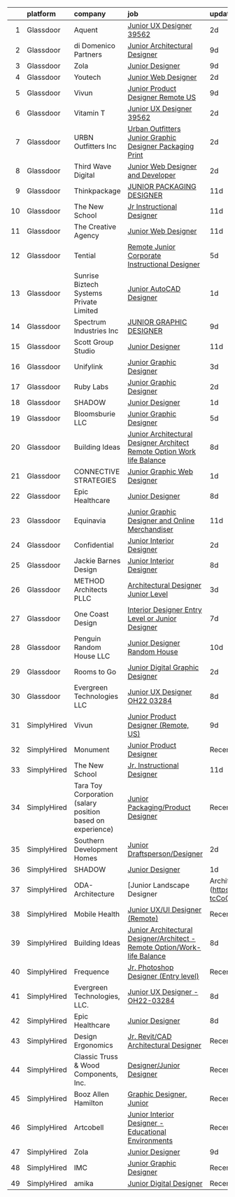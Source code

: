 

|    | platform    | company                                                    | job                                                                                                                                                                                                                                                                                                                                                                                                                                                                                                                                                                                                                                                                                                                                                                                                                                                                                                                                                                  | update_time   | location                  |
|---:|:------------|:-----------------------------------------------------------|:---------------------------------------------------------------------------------------------------------------------------------------------------------------------------------------------------------------------------------------------------------------------------------------------------------------------------------------------------------------------------------------------------------------------------------------------------------------------------------------------------------------------------------------------------------------------------------------------------------------------------------------------------------------------------------------------------------------------------------------------------------------------------------------------------------------------------------------------------------------------------------------------------------------------------------------------------------------------|:--------------|:--------------------------|
|  1 | Glassdoor   | Aquent                                                     | [Junior UX Designer   39562](https://www.glassdoor.com/partner/jobListing.htm?pos=112&ao=1110586&s=58&guid=000001834f68768b8bc6a1a55666c270&src=GD_JOB_AD&t=SR&vt=w&cs=1_1754a13a&cb=1663484590062&jobListingId=1008143268343&cpc=9908D8D4413DBB8A&jrtk=3-0-1gd7mgtm7k61c801-1gd7mgtmoi3a0800-60d6663289edea4d--6NYlbfkN0DMrcEu7yrtATojKJA7cEzGQ3FdRGWLh0CZQInL4ECGI9gD0Wolx9R2EDT7B77c2cQMRQOZ1xQi8gwATJaMeFYXO-vAbsfBUomsQt7k-RDmrDJoQ113Qu_uPDp7nmZmS5hzAkgk13Cp27GhZwqqilOnjEifrkJUyaTiM-8FdwIlMhXgo-0Uhgio73GwMf0pHqRtx4rdhlCPiHOoHhmtJm1QwKYsrkXprabesKI1Jh1VvRzeJE0XN0YRtxzf5tU4BuXzNWattmoxsLgFyabChFakEQTa-u4vQkHWj0USQGQhXwQN9DORXzLyEnYXHbWR_4CHv3NVpEcIJYjNdSz6FaJdLoqsRAomtoQK0JzuZoegpqfHlJbIpcPnxXH7WWm99ijLSQGjP_t14g7YIw1dmk1cPkvRNRvdO_8q4sxFx__C9XMTAwkZ77vovF9HxBzA2A1Vc3rWqFXQTtccyW1LCAim)                                                                                                                                                     | 2d            | Remote                    |
|  2 | Glassdoor   | di Domenico   Partners                                     | [Junior Architectural Designer](https://www.glassdoor.com/partner/jobListing.htm?pos=103&ao=1110586&s=58&guid=000001834f68768b8bc6a1a55666c270&src=GD_JOB_AD&t=SR&vt=w&ea=1&cs=1_ac7bf156&cb=1663484590060&jobListingId=1008126041617&cpc=618B7C2C2BCBC227&jrtk=3-0-1gd7mgtm7k61c801-1gd7mgtmoi3a0800-723fdd939c4b98c1--6NYlbfkN0Af7IH--f52cTUDwFMUanxXcd3NiV5wYJyzlyk1G5yREY5tH6gVYRJQFm0gt-AkvyOasr_qcNJy9IwTZqoB608R9agM9HWv_A-63Nt1MFNI5zKV3CRvddsTt_zh7WQi6QoxnvArYCuuUSD-cWn4gfh9KTxr5A8sRxkQI6Hmr_KMYxwf7eazVyKGl2JKpU9uu5y6l9LWh-ogfErkP3_8JoPqowlxg5tTqCzw0eN7dp6g7UxkVSJxhL0wJ95WVLB-PXpNG1DaMEtM6Q3TCDdlxU6kS3XuhveFfMEt09xlUcXEMMw5e8YbMjHmst4Ybeua9aCSd6gwSGQhaulXy7nHThO0Ged7Xhe_biKwdksrwv5JxhLWsyQROWeoKWdlE4t0VVVcuzSiS6S_Xz3tQAvw5qsvg6YRA-e2q0W2AmvE7FDTAJQraTK-o6NvTKmf7-_E9HnXfIxigIt-lttwocQh17g-z9mud9No9r08cNOE-zt6EmZdUABzDOFs_nGOJ8KJKdEG9GXPzGbHpQ%3D%3D)                                                                                 | 9d            | Long Island City, NY      |
|  3 | Glassdoor   | Zola                                                       | [Junior Designer](https://www.glassdoor.com/partner/jobListing.htm?pos=120&ao=1136043&s=58&guid=000001834f68768b8bc6a1a55666c270&src=GD_JOB_AD&t=SR&vt=w&ea=1&cs=1_1f942f79&cb=1663484590063&jobListingId=1008126572537&jrtk=3-0-1gd7mgtm7k61c801-1gd7mgtmoi3a0800-9bc4ce89a76b741a-)                                                                                                                                                                                                                                                                                                                                                                                                                                                                                                                                                                                                                                                                                | 9d            | New York, NY              |
|  4 | Glassdoor   | Youtech                                                    | [Junior Web Designer](https://www.glassdoor.com/partner/jobListing.htm?pos=111&ao=1110586&s=58&guid=000001834f68768b8bc6a1a55666c270&src=GD_JOB_AD&t=SR&vt=w&ea=1&cs=1_f4d19484&cb=1663484590062&jobListingId=1008142144584&cpc=2CAED5C921A5F994&jrtk=3-0-1gd7mgtm7k61c801-1gd7mgtmoi3a0800-d5ae73c5507a6bbd--6NYlbfkN0CIYR86DE_j-W8n_kiFTReRw2PfKLlNME9OJ7rpIZtr1-gBkTF8If_0sThYVhjyv9ymy3K17swNAuDIIYlCM6-kFv8Yg2cpTnUpYro4UIuruUCSwN2SbJi34sxCT12uaY519aMmi1tUohSzbVeajlGtKH6WZqrNjVsm2Gdr-ePEw0s-6KeKrWna9gec90NHC2cFKn_L_217lv7jL0Qaa9U50dgO86UVB6pfcQaRk4_2LU7BsDC6a_YZAeZjTry1Iq6J5hlw1RK-k-vl_3RZV6fdwbcPrlGsAicoeExtSglIAR2w0FelJ4Yn96lON3GlPUFjST9xa56hhYVdUX1gT-hha6s64yh8LOuHAgc9AjqHPHmEQfTX1p-5w2PhJfJedHmBdoktnc5ch-EVwx8yg5untPnt-GFgb6USdV8Fq7rx8oWrGR5KFbljpHcdXjSI5aJpkfnmN5UJ5jBqalR4_1hM-pF55sjuxceC7RC60E3dyyPySFYljfzOD00UXyEsTHw%3D)                                                                                                         | 2d            | Lisle, IL                 |
|  5 | Glassdoor   | Vivun                                                      | [Junior Product Designer  Remote  US ](https://www.glassdoor.com/partner/jobListing.htm?pos=119&ao=1136043&s=58&guid=000001834f68768b8bc6a1a55666c270&src=GD_JOB_AD&t=SR&vt=w&cs=1_beb8ce82&cb=1663484590063&jobListingId=1008127814402&jrtk=3-0-1gd7mgtm7k61c801-1gd7mgtmoi3a0800-c9921c1d9ee7bd66-)                                                                                                                                                                                                                                                                                                                                                                                                                                                                                                                                                                                                                                                                | 9d            | Oakland, CA               |
|  6 | Glassdoor   | Vitamin T                                                  | [Junior UX Designer   39562](https://www.glassdoor.com/partner/jobListing.htm?pos=114&ao=1110586&s=58&guid=000001834f68768b8bc6a1a55666c270&src=GD_JOB_AD&t=SR&vt=w&cs=1_a23d0d72&cb=1663484590062&jobListingId=1008143792957&cpc=AC285F3A3ECA6BB0&jrtk=3-0-1gd7mgtm7k61c801-1gd7mgtmoi3a0800-d40b49f18d499396--6NYlbfkN0DMrcEu7yrtATojKJA7cEzGQ3FdRGWLh0CZQInL4ECGI6k5tN82kdM0OKoro5eXmjqVcNjgB5epRYiURk8pU6ef5Cj0Vc6yfacMP8uR_qZ7WfPM-xoczbb-TGFDmK4GNG4OgJgk8QyDU28Ocn4pJKUo952bAkP-kkYll87KWmI9HituQX4pb1bEMhs7N8FXh9QB8i505182x5P6n5kinvR9JAauDWYyHgrF6yqpL0epjIqCwKVH3161-fKMb9UXVx6aYaC1Ua0i8QW9ArdWRB8OrZr6OOlAaO1hNR9Ru7IziaYNgYitrsixBY7zHOFkJ00slme0JdiOeH2IcPfEV9lIh3Sb-xwD_cSuPIDN1IEh5RaxKs8fKYkQKeEsnzwo_In5Us8_-8LGWsm2jgzUTG_lMmQrYihuYRgzdb7CuUpTq58YbYQsULr2FnuBNtqPtt4pXW5Fz1KqBEdUYeX1LKO7S8crfJIVaRc%3D)                                                                                                                                       | 2d            | Remote                    |
|  7 | Glassdoor   | URBN Outfitters  Inc                                       | [Urban Outfitters Junior Graphic Designer  Packaging   Print](https://www.glassdoor.com/partner/jobListing.htm?pos=130&ao=1136043&s=58&guid=000001834f68768b8bc6a1a55666c270&src=GD_JOB_AD&t=SR&vt=w&cs=1_44819bcd&cb=1663484590067&jobListingId=1008142415525&jrtk=3-0-1gd7mgtm7k61c801-1gd7mgtmoi3a0800-2dde1d728c43ffe4-)                                                                                                                                                                                                                                                                                                                                                                                                                                                                                                                                                                                                                                         | 2d            | Philadelphia, PA          |
|  8 | Glassdoor   | Third Wave Digital                                         | [Junior Web Designer and Developer](https://www.glassdoor.com/partner/jobListing.htm?pos=122&ao=1136043&s=58&guid=000001834f68768b8bc6a1a55666c270&src=GD_JOB_AD&t=SR&vt=w&cs=1_36cbe87b&cb=1663484590063&jobListingId=1008143809983&jrtk=3-0-1gd7mgtm7k61c801-1gd7mgtmoi3a0800-d5fd06e10e5fcc11-)                                                                                                                                                                                                                                                                                                                                                                                                                                                                                                                                                                                                                                                                   | 2d            | Macon, GA                 |
|  9 | Glassdoor   | Thinkpackage                                               | [JUNIOR PACKAGING DESIGNER](https://www.glassdoor.com/partner/jobListing.htm?pos=107&ao=1110586&s=58&guid=000001834f68768b8bc6a1a55666c270&src=GD_JOB_AD&t=SR&vt=w&ea=1&cs=1_c230819c&cb=1663484590061&jobListingId=1008120815731&cpc=75B6770C194DCF89&jrtk=3-0-1gd7mgtm7k61c801-1gd7mgtmoi3a0800-dc8a50ed25998491--6NYlbfkN0AuM2h-FiZ6pxynkFwuURbyk3E40t-YBgtquBS1k8iiYKbZwF-gcUOp-YpCknliwipHRnu8VAtQjUHCW9hggfGl4hnlPlMkaZTH1o3s5IrnqRXB0KOXgk-5XhkOkeVkfyffUToh202prnM7r-Vi7fgzwiT1ev-hpx8-nYxdXwEEOiEBhrOWM8S-bnuM1RG2QTnH73DAuwdBhA2Unz6PHmbDnTsxe5j_oNhoiEeaBiitxGA4rCAwSMeYz5JADHYutHCbE-ypGr9LM9k18rMXVQ08nfyCq-mX5Q73goXIvxVWWUCDjOl8ZM8y51U2KfoAxcuLdWtP1KVYcuihQWscAuMFDDSY1W7LMkL_rmqBGlzRyszFlq0cB716Qgnk7vOGt_bqSAbNnRVcxXJYDoztEC8rC6Czs4RYKWt37R7y_nJEEGG2tMlJDm52GDlAPvHj_4VCyYdNYnRw3-FALNNGJSB6ajWp0DkgTLzqQ6YyXCPvtQTkPEJA0ExLHZCbbI3Wyt0%3D)                                                                                                   | 11d           | New York, NY              |
| 10 | Glassdoor   | The New School                                             | [Jr  Instructional Designer](https://www.glassdoor.com/partner/jobListing.htm?pos=125&ao=1136043&s=58&guid=000001834f68768b8bc6a1a55666c270&src=GD_JOB_AD&t=SR&vt=w&cs=1_89b32254&cb=1663484590063&jobListingId=1008121419224&jrtk=3-0-1gd7mgtm7k61c801-1gd7mgtmoi3a0800-f08635938d8975d4-)                                                                                                                                                                                                                                                                                                                                                                                                                                                                                                                                                                                                                                                                          | 11d           | Remote                    |
| 11 | Glassdoor   | The Creative Agency                                        | [Junior Web Designer](https://www.glassdoor.com/partner/jobListing.htm?pos=104&ao=1110586&s=58&guid=000001834f68768b8bc6a1a55666c270&src=GD_JOB_AD&t=SR&vt=w&ea=1&cs=1_f62833e7&cb=1663484590061&jobListingId=1008122117450&cpc=F45C15D234B746DE&jrtk=3-0-1gd7mgtm7k61c801-1gd7mgtmoi3a0800-07de29c15e1b71f5--6NYlbfkN0CvahHJL5dpwIe5nlYo2UZJB8CTXAEl9vJAxrd3EfdRQRDXMdttjz6p2wIFQHy-ikY5HQoD1oHYAiAXQLBDYqWRHqBXiX7PHw_EVYOTefVmqgQrXIkbNhJUSs-OmbVuz8nyNude4TWYWK73T9uHxG1FoKMezYAVWTGz50PbTvAD2NIuyzBBAE9QGTc7B51kAjsdEeotfuGprVrdd-sAj3ReJPFfrKuEa6FZJXcPIoAuly7h8FTl2ziQewr3XYMIJ3qGpLHYNkXLjqZ2yODmUDaBk1f9PHC9POeCc2r2aQ7y9bBVLF3Q677UQAvh8-M8wk4UFd5_-_aPlVIQn3oJHdrcK2pbcGJVMQcRp5FNvZfkw7_sG4B1xvmzWwqQ4Mltqiw4OwNubAHjTNPrzsu1Uf1PN5oh2lezMkW_94ddF9jkC7tPQ24ivufSU82SoCpyblqj_X2u3npFKFIm6nBhESiXyTftiZaQtl5_py9vKtKJGnJAfLJG-B0Qi_9lpR_mMzA%3D)                                                                                                         | 11d           | Fort Collins, CO          |
| 12 | Glassdoor   | Tential                                                    | [Remote Junior Corporate Instructional Designer](https://www.glassdoor.com/partner/jobListing.htm?pos=113&ao=1110586&s=58&guid=000001834f68768b8bc6a1a55666c270&src=GD_JOB_AD&t=SR&vt=w&ea=1&cs=1_74f4747d&cb=1663484590062&jobListingId=1008134985399&cpc=FB7E4A1762AE5BEC&jrtk=3-0-1gd7mgtm7k61c801-1gd7mgtmoi3a0800-81c0bbf3eb003aed--6NYlbfkN0D_VUMocHtM7-M2l7xhQCiQST1RW5dQjS02UsWe7tYaNAZWZWTzZ6bpJTAOxr1kLZpYfusl-8-EKeHJg1InNYYfsTHb6Q1E4ISlIRK5P81rQB7HANRPt4gbB69OyZYRMBhTrLUME20y2AaGxclPWQyzs1xb-4HhCvITK9PxcsgCR3pOYwBeWHOk08JxWufRYOlKmwtB-bHgKaiD83ytxjhpsQ175mvAX1tovXkbIgZSv0uzYxDA4ZP3TnX8c-smXPHCrrmc84Tvgsb50OOe0lG5BDsmUhCGyPU0aKywYAlkQojbm3z_uBk-a569XFfmR2O9hChPzNkaXLeNj1rW8FiD-QZOOUeOJH-RaZ5ylW-hLzkrvFkOr9vt7zDUILPCgttmQig0qDMu76iO64eBxdzL7-s1CJVAJt27LIT3s02C519soWfpKazifwhmZZwqvwDw75XkIwHPWgiMWIBm-560q3AX4hkw2BzQa1At59LbdPA2GPOK2goBGwOo6s-iOotrz_HVqS3WjBJdnQAJDI_4)                                                            | 5d            | Remote                    |
| 13 | Glassdoor   | Sunrise Biztech Systems Private Limited                    | [Junior AutoCAD Designer](https://www.glassdoor.com/partner/jobListing.htm?pos=115&ao=1110586&s=58&guid=000001834f68768b8bc6a1a55666c270&src=GD_JOB_AD&t=SR&vt=w&ea=1&cs=1_6f842176&cb=1663484590062&jobListingId=1008145247530&cpc=2CAED5C921A5F994&jrtk=3-0-1gd7mgtm7k61c801-1gd7mgtmoi3a0800-cc1137baa3c02234--6NYlbfkN0CB5V9pKc9dSiWkDOidb3xEy-kN2PCpaZveSm6yQI6kq-7KBZtckO1rVmn7ljZ2wfIvY9iIKNgguq9-P3AcSDdrIK6Kuop183_4l0tDT6NGgcLKuKc7xsjCFIJYCh174MRbAjLJIdS9lVD0ZKVwHyhM1tQFcC59moPvJPvuHzsLIoiykt8yJ1wA5hlAuRwzGSr5B5jN_FV0QLiAB_aowwWV-rX9vzk9loDcSTOAAHA0KK683zUc8vCFKc_n7p9_SvQYjFgW7tUD_Xw2M0Y6KoAHZIi5TXAqpOm9CuiVlaKXKK2yI3RgP1oAI50dCgaTSIMS7Q6o3epxVmZs5_mNxLJCZX5HjxFvzwVmIKLMh2fKVHsTsixCtD66oms5_c-bedWwj2bP7Z-B5hckK-LbSV7jGIGCZrlxAfO05HQ54gdz1J_jsxnSSEj7WYpbCtZLbkTAzrVnnMD66sw3VwYhrUy6R0bpyQ45hOQBGEhHDWHaONgXV3qmy-_C7pTlfgliDUyPANzPDQEhRQ%3D%3D)                                                                                       | 1d            | Remote                    |
| 14 | Glassdoor   | Spectrum Industries Inc                                    | [JUNIOR GRAPHIC DESIGNER](https://www.glassdoor.com/partner/jobListing.htm?pos=123&ao=1136043&s=58&guid=000001834f68768b8bc6a1a55666c270&src=GD_JOB_AD&t=SR&vt=w&ea=1&cs=1_44840a1a&cb=1663484590063&jobListingId=1008127127096&jrtk=3-0-1gd7mgtm7k61c801-1gd7mgtmoi3a0800-245c7a8aade1c99b-)                                                                                                                                                                                                                                                                                                                                                                                                                                                                                                                                                                                                                                                                        | 9d            | Remote                    |
| 15 | Glassdoor   | Scott Group Studio                                         | [Junior Designer](https://www.glassdoor.com/partner/jobListing.htm?pos=101&ao=1110586&s=58&guid=000001834f68768b8bc6a1a55666c270&src=GD_JOB_AD&t=SR&vt=w&ea=1&cs=1_49dd1e66&cb=1663484590060&jobListingId=1008120859273&cpc=7C4254ED5020F855&jrtk=3-0-1gd7mgtm7k61c801-1gd7mgtmoi3a0800-c33eb389315ae35b--6NYlbfkN0APToHrk7ILONyRglvlT3LJMO76dZGJsKlG8WQjsY8CqyctU8l7pwUlHkyfYabSkYDOmnMjf0QT9HRTVV_6ki-IZ_BN-0Ac1ZxuFKLomMGASKNTjpKeUSxcF2bk1jDDJF2rrAz51aTWMXksSMvMaD2MOB55gLd85Xt3HXjLU4v7mLcW41IQ3PYvUjk06RW6moZduzKt9iJp9q8BdRBcWpYnuPhthRXkc__vDonK_kcfpvCUQRGiNFBcn0Ha23al0J6znk291B7hbRlc0CoxyJnimz0GU6PHA0s0JJBF8m8PQQNtxjslTqQ9MQ3Cqu425dZoKnRBddC1oGmVxBaVtWQJB8Py2utXdRYwAaHy-IudFZSrYuVJRFPzesa6QtzbTCn3G6JVZ2nLrf5L4zjs4b5VNqRETfWXEzkk1mVnkMmZC7npVnx9g0Fn9u0QESlel_DG4OdlZsOo3Zy7fKY8hfdOG56yoTiet1EyoKd4qkPUkPth754A_GhYTtUDuiyKA70%3D)                                                                                                             | 11d           | Grand Rapids, MI          |
| 16 | Glassdoor   | Unifylink                                                  | [Junior Graphic Designer](https://www.glassdoor.com/partner/jobListing.htm?pos=109&ao=1110586&s=58&guid=000001834f68768b8bc6a1a55666c270&src=GD_JOB_AD&t=SR&vt=w&ea=1&cs=1_14c805aa&cb=1663484590062&jobListingId=1008139904378&cpc=47CFDC01B3F81FAC&jrtk=3-0-1gd7mgtm7k61c801-1gd7mgtmoi3a0800-3b9a1f7233cc47e8--6NYlbfkN0DvAcWfG7V1pHyva03dWBytnrLpUwozvI6r2yU4oYTle-YM2C6qRVHD-5icmi2FKSkuy2lbFGvxzXkftz9rpJybEB_E0yyoRmzNN00fazYmlULKeOB-W3J1fCe2XxchIao4pBVqzj6HrHya85PyitFOOZhF6IiNBJSlRHCWB0mExNl2-puJsEWc3eh9jU3qE96ruxbGsHOsFvL2XOXp6lZA-mrf0Jcnq63Q9Fbvvase3_615KeTjF9LY54bIk4uubDWUHY04soDWtLaDB8KTOvfYaEq54ITMycw9Nefrfag1qoVAoatZP2NeJDHh2b-069td6nlmrbv-JEuGH_gvS8atwG0H44b6RnN70fhjwBpmh3aFL20F4YN0rbPQlFnR4XzHtLUqFHqimhwacXLK4jkcRc83BtXa2fCnj1R54Hw9fZe3PUDkOJWXhgPQrRb2S2OmOEBp7hmTsiKg8n3qpiivTY0Wnmmsg2Ktf7F9-eUTpQAiVEbbeD4C-Ubz6iG-Oc%3D)                                                                                                     | 3d            | Portland, OR              |
| 17 | Glassdoor   | Ruby Labs                                                  | [Junior Graphic Designer](https://www.glassdoor.com/partner/jobListing.htm?pos=118&ao=1136043&s=58&guid=000001834f68768b8bc6a1a55666c270&src=GD_JOB_AD&t=SR&vt=w&ea=1&cs=1_3ddf5970&cb=1663484590062&jobListingId=1008142587933&jrtk=3-0-1gd7mgtm7k61c801-1gd7mgtmoi3a0800-880641bb0461eac5-)                                                                                                                                                                                                                                                                                                                                                                                                                                                                                                                                                                                                                                                                        | 2d            | Remote                    |
| 18 | Glassdoor   | SHADOW                                                     | [Junior Designer](https://www.glassdoor.com/partner/jobListing.htm?pos=117&ao=1136043&s=58&guid=000001834f68768b8bc6a1a55666c270&src=GD_JOB_AD&t=SR&vt=w&cs=1_e0b3c406&cb=1663484590062&jobListingId=1008146093582&jrtk=3-0-1gd7mgtm7k61c801-1gd7mgtmoi3a0800-10db9213cc499d61-)                                                                                                                                                                                                                                                                                                                                                                                                                                                                                                                                                                                                                                                                                     | 1d            | New York, NY              |
| 19 | Glassdoor   | Bloomsburie LLC                                            | [Junior Graphic Designer](https://www.glassdoor.com/partner/jobListing.htm?pos=116&ao=1136043&s=58&guid=000001834f68768b8bc6a1a55666c270&src=GD_JOB_AD&t=SR&vt=w&ea=1&cs=1_1970878c&cb=1663484590062&jobListingId=1008134219433&jrtk=3-0-1gd7mgtm7k61c801-1gd7mgtmoi3a0800-93564ec7af68bf52-)                                                                                                                                                                                                                                                                                                                                                                                                                                                                                                                                                                                                                                                                        | 5d            | Remote                    |
| 20 | Glassdoor   | Building Ideas                                             | [Junior Architectural Designer Architect   Remote Option Work life Balance](https://www.glassdoor.com/partner/jobListing.htm?pos=108&ao=1110586&s=58&guid=000001834f68768b8bc6a1a55666c270&src=GD_JOB_AD&t=SR&vt=w&ea=1&cs=1_2eb941c1&cb=1663484590062&jobListingId=1008129365770&cpc=F4EED0218A761C36&jrtk=3-0-1gd7mgtm7k61c801-1gd7mgtmoi3a0800-ea6ca61888e8ea57--6NYlbfkN0BoeN8o2TtYIymYcGb3iHz_h7Kekt3ZVqOBcUvSGCcqpehHID3nX_z7p72YZ2b2Z3I8nVW7vD_6BmfNHiJUgihcH7jnK_NGbyHAd2kPHe6-JH7Drm_peyM6MzsSVYPbSFrlAS2jhb6Os4JaXrPWucfq9vSAmSmnIrCkp-7HqOhw4bKiP_t2xNuZjDHBTAU_1r15Y7Jo_2f6lrvS_aRkibLP4_NgjxI1uQsrXQQduNkbTciY016fsOT5artpxN5dVfLGs1Tplp7qpGiqhodhZU9Nh6Gpw4nEW5Uxyclrrr8PQrGoVi79fBH19ez7_NK4Do2Pz6GByLP9W5TmotDqfPKsrgQi1S2M233fWIpWTXFNB8-4Qyqx-rZ_uKgnpkQ0YvdY91bG-DxKO1VPT7GbujdkXEl8IDBCLFCk4QWbUPbUFwX3zn8VpOr0BBM4EQW2DS6Ijr7-Dzt5Bl03UWLgi0J0wVeuR0U7NpGI02l6nDAvf8HLG445BkkJd_Nl7w2_VmvCmWtlUz-LuuPyi6K0JQzOI628ZGKJQHfrzL4KSVw7mAuWa5P1341x) | 8d            | Nashville, TN             |
| 21 | Glassdoor   | CONNECTIVE STRATEGIES                                      | [Junior Graphic  Web Designer](https://www.glassdoor.com/partner/jobListing.htm?pos=126&ao=1136043&s=58&guid=000001834f68768b8bc6a1a55666c270&src=GD_JOB_AD&t=SR&vt=w&ea=1&cs=1_a4b67d12&cb=1663484590063&jobListingId=1008145045921&jrtk=3-0-1gd7mgtm7k61c801-1gd7mgtmoi3a0800-9aeeed17027b3c81-)                                                                                                                                                                                                                                                                                                                                                                                                                                                                                                                                                                                                                                                                   | 1d            | Jamaica, NY               |
| 22 | Glassdoor   | Epic Healthcare                                            | [Junior Designer](https://www.glassdoor.com/partner/jobListing.htm?pos=121&ao=1136043&s=58&guid=000001834f68768b8bc6a1a55666c270&src=GD_JOB_AD&t=SR&vt=w&ea=1&cs=1_17f6523e&cb=1663484590063&jobListingId=1008129710383&jrtk=3-0-1gd7mgtm7k61c801-1gd7mgtmoi3a0800-850e7574a158adf7-)                                                                                                                                                                                                                                                                                                                                                                                                                                                                                                                                                                                                                                                                                | 8d            | Lakewood, NJ              |
| 23 | Glassdoor   | Equinavia                                                  | [Junior Graphic Designer and Online Merchandiser](https://www.glassdoor.com/partner/jobListing.htm?pos=129&ao=1136043&s=58&guid=000001834f68768b8bc6a1a55666c270&src=GD_JOB_AD&t=SR&vt=w&ea=1&cs=1_47ba2641&cb=1663484590067&jobListingId=1008120635863&jrtk=3-0-1gd7mgtm7k61c801-1gd7mgtmoi3a0800-afe90b758bbcba7a-)                                                                                                                                                                                                                                                                                                                                                                                                                                                                                                                                                                                                                                                | 11d           | Watertown, CT             |
| 24 | Glassdoor   | Confidential                                               | [Junior Interior Designer](https://www.glassdoor.com/partner/jobListing.htm?pos=102&ao=1110586&s=58&guid=000001834f68768b8bc6a1a55666c270&src=GD_JOB_AD&t=SR&vt=w&ea=1&cs=1_9564e993&cb=1663484590060&jobListingId=1008142361521&cpc=95727D28359A3DAF&jrtk=3-0-1gd7mgtm7k61c801-1gd7mgtmoi3a0800-734971ef0518c084--6NYlbfkN0Cr7ZIdR-OXsxkEVl7WOsz_0AmTQUsyUkMkRtjzcdtevLZRuN3ZIzAov_qkk2TtSJN0NffBcsQsovDIVZqoKcO998IdHKx1Whz51cOGl80DaELZksQjgphwl0ecfP2-vBpt1xkjDQajWD3oq9g1lcUT4k8_eCtyfbHempQyuacjI8vZqVnyx0IhqaucrHCKEsuQVIeck0CDf0se_MMSEkscnI6MsQSjFufNC9r1Bl4wzCBOJf3FHBOWcE-tCZqVi293iPDRjgBpQ-IoBmTVHP6Ao7j-Dnt90nZJHRhsebD1a3qLfFvzTb6tIzdSP9BnXdzpJd-CxgiE4Kp5SywZ1YZ1oeg6h6DX3MPStdrqqxybAn-x2mE9NMVMQY0J8xpOkBJ4KnHhQX_FjYE2lJ1KZNdZ2flSJhmBM0Tr_EEtwKhC8OZ5KN-kHaoDwYAelh01TBMf4coPZ0yuAEz4fc5RIgisUOuffMH-10aCvusGxq57XvdeODMJcZnM48O8FlReb1JMuHTuWTlGoA%3D%3D)                                                                                      | 2d            | Hallandale Beach, FL      |
| 25 | Glassdoor   | Jackie Barnes Design                                       | [Junior Interior Designer](https://www.glassdoor.com/partner/jobListing.htm?pos=105&ao=1110586&s=58&guid=000001834f68768b8bc6a1a55666c270&src=GD_JOB_AD&t=SR&vt=w&ea=1&cs=1_28b9a107&cb=1663484590061&jobListingId=1008129647190&cpc=853DEF62E69EE75B&jrtk=3-0-1gd7mgtm7k61c801-1gd7mgtmoi3a0800-22e8ee33ed60ebfb--6NYlbfkN0BTQLRLv2VnRQAxtv8GvUXMBCq9XJIqPqrleVBsIv4w4btwGQnxUjmEw7N3M3GAxJQ3uDMhrcpOFUXwKKjoCJJSd8dlhLHR2z6uSYRz95T-R2UVI8kdwAjUxGIH_-0VX981d1utcl0EVo1tsqr3ICf9SOU4Rler9Xm7Padps0OPPYCqkE1cDFqptOxfYiskpzaJIpiLeuz0FZhRorui7GD5_PfbsssCwm24UEhsSNV6pEDHJT7-IYapdWWQpxDZOjOiB_xTiiquaNu7EzlfVyu8Lb1BPCO_gYG5fiFVX0iL4JP26DVCdq8X2J87tMrkmEd1JV-WdHlcMQQp15CjgnAJ9pI6riMZuj-W_afSzZXibebw0Q2EX5ZCRe3EE94b0QE4BSGhAtVNqBKAuUHv94yECRIPl6jExYja58JQhPogmkaWGv8lasduumCNIWjX7nedEsXc7xRobRYHQw_6QUj24-NibMlrQsF-W-UPk8imggdB-p_0W4LHnW1LGssJWjUd1GYYwL_d3A%3D%3D)                                                                                      | 8d            | Cincinnati, OH            |
| 26 | Glassdoor   | METHOD Architects  PLLC                                    | [Architectural Designer   Junior Level](https://www.glassdoor.com/partner/jobListing.htm?pos=106&ao=1110586&s=58&guid=000001834f68768b8bc6a1a55666c270&src=GD_JOB_AD&t=SR&vt=w&ea=1&cs=1_b6cd3ef0&cb=1663484590061&jobListingId=1008139477616&cpc=C19BE7EA145E205E&jrtk=3-0-1gd7mgtm7k61c801-1gd7mgtmoi3a0800-730ea9e80ff0cf51--6NYlbfkN0CO3DEfAY9A68AIVwcxeRGvQUfeLcLgbZIyCfLEHxv2SRUguGQXX01tauBnKbwiJi-mHO_UVKTkaEtvjwLDJXQBP8NX98HXR7Y9Hqd4iEpvUiBi889aqHccLsf8k9cG59role7ayPcH8Lblwp_e1HrzlBEh1TvVLBefB7FVEAGoDpuvBLIDoDFg-Xf0o1e2kbt7tYj2W-N7cGujfcdT07Wul1HfuoN9m64QwvfL_Bg-MWCAGnlj1tWq_EQrLpw7vPqX9552MqbomnfU9bHFMK91gPVWhylwSoiHhAS-_Vi63_mXrhNvQQtHE--K4iNshOn7Fzm4ocS9uFf1GLmGxawW6uJMqhFIceKsV4zg0sEZbL-FLS-9-Pbzxv_t0_AagzKceQg3OEIHA1su6raoAlN7qk1Vj_Ts7OSOez72CebpaBsJ0TGDjJKxL7KtAPopVlwaewcOpXiIwlTC5W8CfCCtrSXnnnoYt3HDHwRP5EFVXIfONnVkjxDotgstt34Q-gM7TAUvYT1g1RhTKzr-qyZH)                                                                     | 3d            | New York, NY              |
| 27 | Glassdoor   | One Coast Design                                           | [Interior Designer Entry Level or Junior Designer](https://www.glassdoor.com/partner/jobListing.htm?pos=128&ao=1136043&s=58&guid=000001834f68768b8bc6a1a55666c270&src=GD_JOB_AD&t=SR&vt=w&ea=1&cs=1_35abefff&cb=1663484590067&jobListingId=1008130937120&jrtk=3-0-1gd7mgtm7k61c801-1gd7mgtmoi3a0800-4039fd3d11b810b1-)                                                                                                                                                                                                                                                                                                                                                                                                                                                                                                                                                                                                                                               | 7d            | Summerville, SC           |
| 28 | Glassdoor   | Penguin Random House LLC                                   | [Junior Designer  Random House](https://www.glassdoor.com/partner/jobListing.htm?pos=127&ao=1136043&s=58&guid=000001834f68768b8bc6a1a55666c270&src=GD_JOB_AD&t=SR&vt=w&cs=1_090d0353&cb=1663484590063&jobListingId=1008124069822&jrtk=3-0-1gd7mgtm7k61c801-1gd7mgtmoi3a0800-1ef7214d671a54b0-)                                                                                                                                                                                                                                                                                                                                                                                                                                                                                                                                                                                                                                                                       | 10d           | New York, NY              |
| 29 | Glassdoor   | Rooms to Go                                                | [Junior Digital Graphic Designer](https://www.glassdoor.com/partner/jobListing.htm?pos=110&ao=1110586&s=58&guid=000001834f68768b8bc6a1a55666c270&src=GD_JOB_AD&t=SR&vt=w&ea=1&cs=1_bc75cd76&cb=1663484590062&jobListingId=1008143964759&cpc=F41FEAB56D215062&jrtk=3-0-1gd7mgtm7k61c801-1gd7mgtmoi3a0800-513484cf8b2e4c4a--6NYlbfkN0DQkrWslipYdAKKBYyyAy12PZe5Qif844XZvzAwxKbcyIRxhdHaqMzJraSVoY3LdvauUZEWbnwVE8ToBUB2cKJJbPlaHbJyfpnVnxKBHSm_IEVCQlv7BX4AsCJJhHfZLy4zoEZBaGV49v2A-bK3e32X0mgbAIiBcRRUiGgDCOwr6OygGV586L0NFccQnJbBNQ8TjEH2yzIrMd1SXmDA46-wkJlj0WFhnwZqarG-H-NGL46QsBjgtcGkisHO6bVElDMuft75QKxCDnM-_o71HMhsZEYhowJm3EEOce4-PcqxwFy_9YS9eRkfDx_jb1ua7cKIjyMADZ-w0cprJ-3taSauwT9lG3q13EJ26nN6rJAnqPmiZANlG2OBNxCSRdShpfij5sMFdO2ldYYDLeHp4gUvxY1D-V1aB0pQ3MbswQJQbnvMHbb0WotLq0-F43UlW7FpAQd94UK4K_6v33n0GhqwQjRYpGm7IgEqAtGAT83W_lRKmR5W7__1wS6roPupIyCuWG6GkhefA4mbfIcX3Rd8U8zntlF3wjmlp7NARiB_8g%3D%3D)                                               | 2d            | Atlanta, GA               |
| 30 | Glassdoor   | Evergreen Technologies  LLC                                | [Junior UX Designer   OH22 03284](https://www.glassdoor.com/partner/jobListing.htm?pos=124&ao=1136043&s=58&guid=000001834f68768b8bc6a1a55666c270&src=GD_JOB_AD&t=SR&vt=w&ea=1&cs=1_480f2fc2&cb=1663484590063&jobListingId=1008129836190&jrtk=3-0-1gd7mgtm7k61c801-1gd7mgtmoi3a0800-a4ce635c999b00c5-)                                                                                                                                                                                                                                                                                                                                                                                                                                                                                                                                                                                                                                                                | 8d            | Cincinnati, OH            |
| 31 | SimplyHired | Vivun                                                      | [Junior Product Designer (Remote, US)](https://www.simplyhired.com/job/0dWCQaRSJI3jaECARSLSc00Sz_iBTm8318XSY40eqUDCGf37JMsg8A?q=junior+designer)                                                                                                                                                                                                                                                                                                                                                                                                                                                                                                                                                                                                                                                                                                                                                                                                                     | 9d            | Oakland, CA               |
| 32 | SimplyHired | Monument                                                   | [Junior Product Designer](https://www.simplyhired.com/job/zeN9YpatO9K8WxNwfrTYGguhibeSZT1zk-8SOd3Mq7fqlQl9-e6JEA?q=junior+designer)                                                                                                                                                                                                                                                                                                                                                                                                                                                                                                                                                                                                                                                                                                                                                                                                                                  | Recently      | New York, NY              |
| 33 | SimplyHired | The New School                                             | [Jr. Instructional Designer](https://www.simplyhired.com/job/nb_9hXsOjR7gDQjD9zH_gHGiOWc3nCqGXTNsyYe-TGNDFOrmTc_OLw?q=junior+designer)                                                                                                                                                                                                                                                                                                                                                                                                                                                                                                                                                                                                                                                                                                                                                                                                                               | 11d           | Remote                    |
| 34 | SimplyHired | Tara Toy Corporation (salary position based on experience) | [Junior Packaging/Product Designer](https://www.simplyhired.com/job/DZUfW5qABNjOLEQd9biaJeuTBPe13KcKt0LoYajyN_3h1fD9bSrUNg?q=junior+designer)                                                                                                                                                                                                                                                                                                                                                                                                                                                                                                                                                                                                                                                                                                                                                                                                                        | Recently      | Hauppauge, NY             |
| 35 | SimplyHired | Southern Development Homes                                 | [Junior Draftsperson/Designer](https://www.simplyhired.com/job/q18VhK4daqdZPuZqPPfzO46vHzkPKS-fcU75SOIG2qKbkspkqWknXQ?q=junior+designer)                                                                                                                                                                                                                                                                                                                                                                                                                                                                                                                                                                                                                                                                                                                                                                                                                             | 2d            | Charlottesville, VA       |
| 36 | SimplyHired | SHADOW                                                     | [Junior Designer](https://www.simplyhired.com/job/agjV5-y7l0QccSCnq658GZwD0W9D72p0vH3jw7aFomUueqQec7xVvQ?q=junior+designer)                                                                                                                                                                                                                                                                                                                                                                                                                                                                                                                                                                                                                                                                                                                                                                                                                                          | 1d            | New York, NY              |
| 37 | SimplyHired | ODA-Architecture                                           | [Junior Landscape Designer | Architect](https://www.simplyhired.com/job/aSBGM9YL85IxQqIRWGfRHh5WAjr01Ik-tcCo0M67lKJ8LvfbB_yWNg?q=junior+designer)                                                                                                                                                                                                                                                                                                                                                                                                                                                                                                                                                                                                                                                                                                                                                                                                                    | Recently      | New York, NY              |
| 38 | SimplyHired | Mobile Health                                              | [Junior UX/UI Designer (Remote)](https://www.simplyhired.com/job/mlVdahn8FjO62I5x3mZ2d_XAvtoB0Q8szhCMLax2laGAPJg_zjkWOA?q=junior+designer)                                                                                                                                                                                                                                                                                                                                                                                                                                                                                                                                                                                                                                                                                                                                                                                                                           | Recently      | New York, NY              |
| 39 | SimplyHired | Building Ideas                                             | [Junior Architectural Designer/Architect - Remote Option/Work-life Balance](https://www.simplyhired.com/job/AYYdHvKxjPrSLvr7ikwTmOrVvhec3LjO7DvOINpzu-xGoF5Rc0WmQg?q=junior+designer)                                                                                                                                                                                                                                                                                                                                                                                                                                                                                                                                                                                                                                                                                                                                                                                | 8d            | Nashville, TN             |
| 40 | SimplyHired | Frequence                                                  | [Jr. Photoshop Designer (Entry level)](https://www.simplyhired.com/job/dk_2wWts5Sho9ibIYPoY7yDcDBCvZR4xtjSSYdJQghKdq9mlVvhh-w?q=junior+designer)                                                                                                                                                                                                                                                                                                                                                                                                                                                                                                                                                                                                                                                                                                                                                                                                                     | Recently      | Remote                    |
| 41 | SimplyHired | Evergreen Technologies, LLC.                               | [Junior UX Designer - OH22-03284](https://www.simplyhired.com/job/Vrlp3q00JrUJ_ZCv2h0AaCmXIyxpJDuYQISBgLEQTpwK7TdSBnnSmA?q=junior+designer)                                                                                                                                                                                                                                                                                                                                                                                                                                                                                                                                                                                                                                                                                                                                                                                                                          | 8d            | Amberley, OH +8 locations |
| 42 | SimplyHired | Epic Healthcare                                            | [Junior Designer](https://www.simplyhired.com/job/I3wl7VCucpyke8ZF0yl0uklDM5Jcx4ENTgZXD0WAdnyCQbeRU_dJUg?q=junior+designer)                                                                                                                                                                                                                                                                                                                                                                                                                                                                                                                                                                                                                                                                                                                                                                                                                                          | 8d            | Lakewood, NJ              |
| 43 | SimplyHired | Design Ergonomics                                          | [Jr. Revit/CAD Architectural Designer](https://www.simplyhired.com/job/vALSwbc074iJ6CuqZVpoNo7oxSbm0chbGHQEoIWHTRW4m4zjbnB2iA?q=junior+designer)                                                                                                                                                                                                                                                                                                                                                                                                                                                                                                                                                                                                                                                                                                                                                                                                                     | Recently      | Fall River, MA            |
| 44 | SimplyHired | Classic Truss & Wood Components, Inc.                      | [Designer/Junior Designer](https://www.simplyhired.com/job/FGqsakCnujAqK9zJ0Rb0LjxcM6RXSGOEWIGiN4Zx0Ovay5aTpq7k7Q?q=junior+designer)                                                                                                                                                                                                                                                                                                                                                                                                                                                                                                                                                                                                                                                                                                                                                                                                                                 | Recently      | Clarksville, IN           |
| 45 | SimplyHired | Booz Allen Hamilton                                        | [Graphic Designer, Junior](https://www.simplyhired.com/job/5hVBVJV2bA0Piq5AopNthWHXza0j8w7lIioD9zMTh1l2ZDc7rGb-bw?q=junior+designer)                                                                                                                                                                                                                                                                                                                                                                                                                                                                                                                                                                                                                                                                                                                                                                                                                                 | Recently      | Maxwell AFB, AL           |
| 46 | SimplyHired | Artcobell                                                  | [Junior Interior Designer - Educational Environments](https://www.simplyhired.com/job/DTRFNYBA46Wn__VB0e4eIxe3E_YeS223mCzhRwNwt-FoQKeE9yXjzg?q=junior+designer)                                                                                                                                                                                                                                                                                                                                                                                                                                                                                                                                                                                                                                                                                                                                                                                                      | Recently      | Temple, TX                |
| 47 | SimplyHired | Zola                                                       | [Junior Designer](https://www.simplyhired.com/job/eOiO0MJNqGju9efNnhvL4Cbo3XKWBtErPXfllLypb_qIgcm7kKiCfA?q=junior+designer)                                                                                                                                                                                                                                                                                                                                                                                                                                                                                                                                                                                                                                                                                                                                                                                                                                          | 9d            | New York, NY              |
| 48 | SimplyHired | IMC                                                        | [Junior Graphic Designer](https://www.simplyhired.com/job/q11ugwCq0r9_HNrj39reIR-RYMGNAajNfcJjDWikoU0_FpmVSAAEWA?q=junior+designer)                                                                                                                                                                                                                                                                                                                                                                                                                                                                                                                                                                                                                                                                                                                                                                                                                                  | Recently      | Remote                    |
| 49 | SimplyHired | amika                                                      | [Junior Digital Designer](https://www.simplyhired.com/job/5AxT3_koWZDVb7XHG22Y5-b0g_0NR-uoGMpug4-GcPvA7Nflv0-DoQ?q=junior+designer)                                                                                                                                                                                                                                                                                                                                                                                                                                                                                                                                                                                                                                                                                                                                                                                                                                  | Recently      | Brooklyn, NY              |